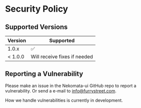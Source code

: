 # Security Policy

## Supported Versions

| Version | Supported          |
| ------- | ------------------ |
| 1.0.x   | :white_check_mark: |
| < 1.0.0   | Will receive fixes if needed                |

## Reporting a Vulnerability

Please make an issue in the Nekomata-ui GitHub repo to report a vulnerability.
Or send a e-mail to info@furrystreet.com.

How we handle vulnerabilities is currently in development.

